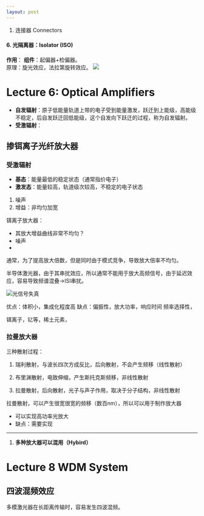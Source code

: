 ```yaml
---
layout: post
---
```

1. 连接器 Connectors

#### 6. 光隔离器：Isolator (ISO)
**作用**：
**组件**：起偏器+检偏器。  
原理：旋光效应，法拉第旋转效应。
![](/img/QQ截图20200320152517.png)


# Lecture 6: Optical Amplifiers

- **自发辐射**：原子低能量轨道上带的电子受到能量激发，跃迁到上能级，高能级不稳定，后自发跃迁回低能级，这个自发向下跃迁的过程，称为自发辐射。
- **受激辐射**：

## 掺铒离子光纤放大器

### 受激辐射

- **基态**：能量最低的稳定状态（通常指价电子）
- **激发态**：能量较高，轨道级次较高，不稳定的电子状态

1. 噪声
2. 增益：非均匀加宽

铒离子放大器：
- 其放大增益曲线非常不均匀？
- 噪声
- 

通常，为了提高放大倍数，但是同时由于模式竞争，导致放大倍率不均匀。

半导体激光器，由于其串扰效应，所以通常不能用于放大高频信号，由于延迟效应，容易导致频谱混叠->ISI串扰。



![光信号失真](/img/QQ截图20200331151428.png)

优点：体积小，集成化程度高
缺点：偏振性，放大功率，响应时间
频率选择性，

铒离子，钇等，稀土元素，

### 拉曼放大器

三种散射过程：
1. 瑞利散射，与波长四次方成反比，后向散射，不会产生频移（线性散射）

2. 布里渊散射，电致伸缩，产生斯托克斯频移，非线性散射


3. 拉曼散射，后向散射，光子与声子作用，取决于分子结构，非线性散射

拉曼散射，可以产生很宽很宽的频移（数百nm），所以可以用于制作放大器
- 可以实现高功率光放大
- 缺点：需要实现

---
1. **多种放大器可以混用（Hybird）**

# Lecture 8 WDM System

## 

## 四波混频效应

多模激光器在长距离传输时，容易发生四波混频。
